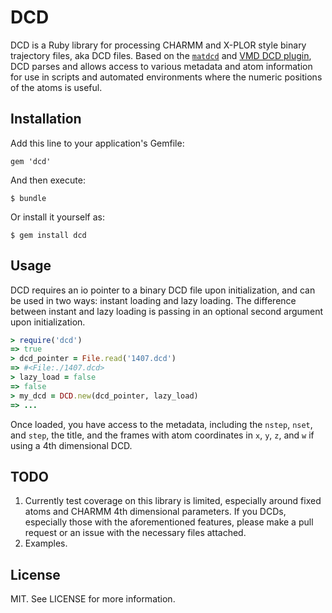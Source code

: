 # DCD

DCD is a Ruby library for processing CHARMM and X-PLOR style binary trajectory files, aka DCD files. Based on the [`matdcd`](http://www.ks.uiuc.edu/Development/MDTools/matdcd/) and [VMD DCD plugin](http://www.ks.uiuc.edu/Research/vmd/plugins/doxygen/dcdplugin_8c-source.html), DCD parses and allows access to various metadata and atom information for use in scripts and automated environments where the numeric positions of the atoms is useful. 

## Installation

Add this line to your application's Gemfile:

    gem 'dcd'

And then execute:

    $ bundle

Or install it yourself as:

    $ gem install dcd


## Usage

DCD requires an io pointer to a binary DCD file upon initialization, and can be used in two ways: instant loading and lazy loading. The difference between instant and lazy loading is passing in an optional second argument upon initialization.

```ruby
> require('dcd')
=> true
> dcd_pointer = File.read('1407.dcd')
=> #<File:./1407.dcd>
> lazy_load = false
=> false
> my_dcd = DCD.new(dcd_pointer, lazy_load)
=> ... 
```

Once loaded, you have access to the metadata, including the `nstep`, `nset`, and `step`, the title, and the frames with atom coordinates in `x`, `y`, `z`, and `w` if using a 4th dimensional DCD.

## TODO

1. Currently test coverage on this library is limited, especially around fixed atoms and CHARMM 4th dimensional parameters. If you DCDs, especially those with the aforementioned features, please make a pull request or an issue with the necessary files attached.
2. Examples.

## License

MIT. See LICENSE for more information.